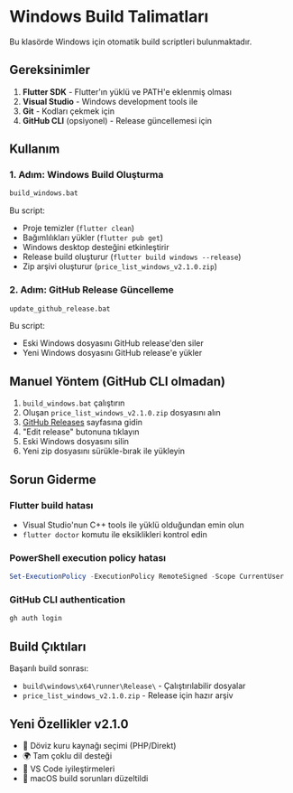 # Windows Build Talimatları

Bu klasörde Windows için otomatik build scriptleri bulunmaktadır.

## Gereksinimler

1. **Flutter SDK** - Flutter'ın yüklü ve PATH'e eklenmiş olması
2. **Visual Studio** - Windows development tools ile
3. **Git** - Kodları çekmek için
4. **GitHub CLI** (opsiyonel) - Release güncellemesi için

## Kullanım

### 1. Adım: Windows Build Oluşturma
```bat
build_windows.bat
```

Bu script:
- Proje temizler (`flutter clean`)
- Bağımlılıkları yükler (`flutter pub get`)
- Windows desktop desteğini etkinleştirir
- Release build oluşturur (`flutter build windows --release`)
- Zip arşivi oluşturur (`price_list_windows_v2.1.0.zip`)

### 2. Adım: GitHub Release Güncelleme
```bat
update_github_release.bat
```

Bu script:
- Eski Windows dosyasını GitHub release'den siler
- Yeni Windows dosyasını GitHub release'e yükler

## Manuel Yöntem (GitHub CLI olmadan)

1. `build_windows.bat` çalıştırın
2. Oluşan `price_list_windows_v2.1.0.zip` dosyasını alın
3. [GitHub Releases](https://github.com/amITranquil/price_list/releases/tag/v2.0.0) sayfasına gidin
4. "Edit release" butonuna tıklayın
5. Eski Windows dosyasını silin
6. Yeni zip dosyasını sürükle-bırak ile yükleyin

## Sorun Giderme

### Flutter build hatası
- Visual Studio'nun C++ tools ile yüklü olduğundan emin olun
- `flutter doctor` komutu ile eksiklikleri kontrol edin

### PowerShell execution policy hatası
```powershell
Set-ExecutionPolicy -ExecutionPolicy RemoteSigned -Scope CurrentUser
```

### GitHub CLI authentication
```bat
gh auth login
```

## Build Çıktıları

Başarılı build sonrası:
- `build\windows\x64\runner\Release\` - Çalıştırılabilir dosyalar
- `price_list_windows_v2.1.0.zip` - Release için hazır arşiv

## Yeni Özellikler v2.1.0

- 🔄 Döviz kuru kaynağı seçimi (PHP/Direkt)
- 🌍 Tam çoklu dil desteği
- 🔧 VS Code iyileştirmeleri
- 🐛 macOS build sorunları düzeltildi